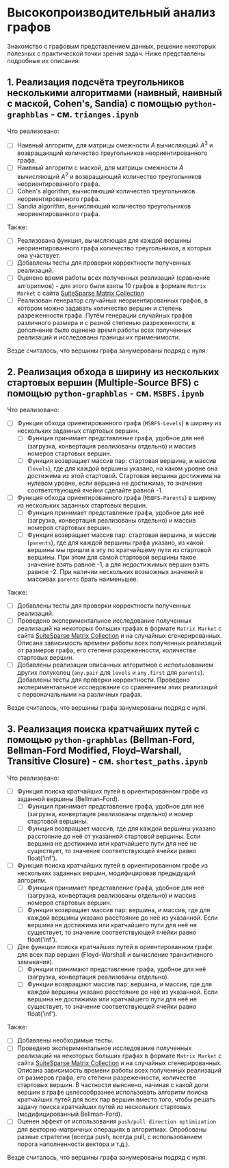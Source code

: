 # Высокопроизводительный анализ графов

Знакомство с графовым представлением данных, решение некоторых полезных с практической точки зрения задач. Ниже представлены подробные их описания:

##  1. Реализация подсчёта треугольников несколькими алгоритмами (наивный, наивный с маской, Cohen's, Sandia) с помощью `python-graphblas` - см. `trianges.ipynb`

Что реализовано:

- [ ] Наивный алгоритм, для матрицы смежности $A$ вычисляющий $A^3$ и возвращающий количество треугольников неориентированного графа.
- [ ] Наивный алгоритм с маской, для матрицы смежности $A$ вычисляющий $A^2$ и возвращающий количество треугольников неориентированного графа.
- [ ] Сohen's algorithm, вычисляющий количество треугольников неориентированного графа.
- [ ] Sandia algorithm, вычисляющий количество треугольников неориентированного графа.

Также:

- [ ] Реализована функция, вычисляющая для каждой вершины неориентированного графа количество треугольников, в которых она участвует.
- [ ] Добавлены тесты для проверки корректности полученных реализаций.
- [ ] Оценено время работы всех полученных реализаций (сравнение алгоритмов) - для этого были взяты 10 графов в формате `Matrix Market` с сайта [SuiteSparse Matrix Collection](https://sparse.tamu.edu/) 
- [ ] Реализован генератор случайных неориентированных графов, в котором можно задавать количество вершин и степень разреженности графа. Путём генерации случайных графов различного размера и с разной степенью разреженности, в дополнение было оценено время работы всех полученных реализаций и исследованы границы их применимости.

Везде считалось, что вершины графа занумерованы подряд с нуля.


## 2. Реализация обхода в ширину из нескольких стартовых вершин (Multiple-Source BFS) с помощью `python-graphblas` - см. `MSBFS.ipynb`

Что реализовано:

- [ ] Функция обхода ориентированного графа (`MSBFS-Levels`) в ширину из нескольких заданных стартовых вершин.
  - [ ] Функция принимает представление графа, удобное для неё (загрузка, конвертация реализованы отдельно) и массив номеров стартовых вершин.
  - [ ] Функция возвращает массив пар: стартовая вершина, и массив (`levels`), где для каждой вершины указано, на каком уровне она достижима из этой стартовой. Стартовая вершина достижима на нулевом уровне, если вершина не достижима, то значение соответствующей ячейки сделайте равной -1.
- [ ] Функция обхода ориентированного графа (`MSBFS-Parents`) в ширину из нескольких заданных стартовых вершин.
  - [ ] Функция принимает представление графа, удобное для неё (загрузка, конвертация реализованы отдельно) и массив номеров стартовых вершин.
  - [ ] Функция возвращает массив пар: стартовая вершина, и массив (`parents`), где для каждой вершины графа указано, из какой вершины мы пришли в эту по кратчайшему пути из стартовой вершины. При этом для самой стартовой вершины такое значение взять равное -1, а для недостижимых вершин взять равное -2. При наличии нескольких возможных значений в массивах `parents` брать наименьшее.

Также:

- [ ] Добавлены тесты для проверки корректности полученных реализаций.
- [ ] Проведено экспериментальное исследование полученных реализаций на некоторых больших графах в формате `Matrix Market` с сайта [SuiteSparse Matrix Collection](https://sparse.tamu.edu/) и на случайных сгенерированных. Описана зависимость времени работы всех полученных реализаций от размеров графа, его степени разреженности, количестве стартовых вершин.
- [ ] Добавлены реализации описанных алгоритмов с использованием других полуколец (`any.pair` для `levels` и `any.first` для `parents`). Добавлены тесты для проверки корректности. Проведено экспериментальное исследование со сравнением этих реализаций с первоначальными на различных графах.

Везде считалось, что вершины графа занумерованы подряд с нуля.

## 3. Реализация поиска кратчайших путей с помощью `python-graphblas` (Bellman-Ford, Bellman-Ford Modified, Floyd–Warshall, Transitive Closure) - см. `shortest_paths.ipynb`

Что реализовано:

- [ ] Функция поиска кратчайших путей в ориентированном графе из заданной вершины (Bellman–Ford).
  - [ ] Функция принимает представление графа, удобное для неё (загрузка, конвертация реализованы отдельно) и номер стартовой вершины.
  - [ ] Функция возвращает массив, где для каждой вершины указано расстояние до неё от указанной стартовой вершины. Если вершина не достижима или кратчайшего пути для неё не существует, то значение соответствующей ячейки равно float('inf').
- [ ] Функция поиска кратчайших путей в ориентированном графе из нескольких заданных вершин, модифицировав предыдущий алгоритм.
  - [ ] Функция принимает представление графа, удобное для неё (загрузка, конвертация реализованы отдельно) и массив номеров стартовых вершин.
  - [ ] Функция возвращает массив пар: вершина, и массив, где для каждой вершины указано расстояние до неё из указанной. Если вершина не достижима или кратчайшего пути для неё не существует, то значение соответствующей ячейки равно float('inf').
- [ ] Две функции поиска кратчайших путей в ориентированном графе для всех пар вершин (Floyd–Warshall и вычисление транзитивного замыкания).
  - [ ] Функции принимают представление графа, удобное для неё (загрузка, конвертация реализованы отдельно).
  - [ ] Функции возвращают массив пар: вершина, и массив, где для каждой вершины указано расстояние до неё из указанной. Если вершина не достижима или кратчайшего пути для неё не существует, то значение соответствующей ячейки равно float('inf').

Также:

- [ ] Добавлены необходимые тесты.
- [ ] Проведено экспериментальное исследование полученных реализаций на некоторых больших графах в формате `Matrix Market` с сайта [SuiteSparse Matrix Collection](https://sparse.tamu.edu/) и на случайных сгенерированных. Описана зависимость времени работы всех полученных реализаций от размеров графа, его степени разреженности, количестве стартовых вершин. В частности выяснено, начиная с какой доли вершин в графе целесообразнее использовать алгоритм поиска кратчайших путей для всех пар вершин вместо того, чтобы решать задачу поиска кратчайших путей из нескольких стартовых (модифицированный Bellman-Ford).
- [ ] Оценен эффект от использования `push/pull direction optimization` для векторно-матричных операциях в алгоритмах. Опробованы разные стратегии (всегда push, всегда pull, с использованием порога наполненности вектора и т.д.).

Везде считалось, что вершины графа занумерованы подряд с нуля. 
